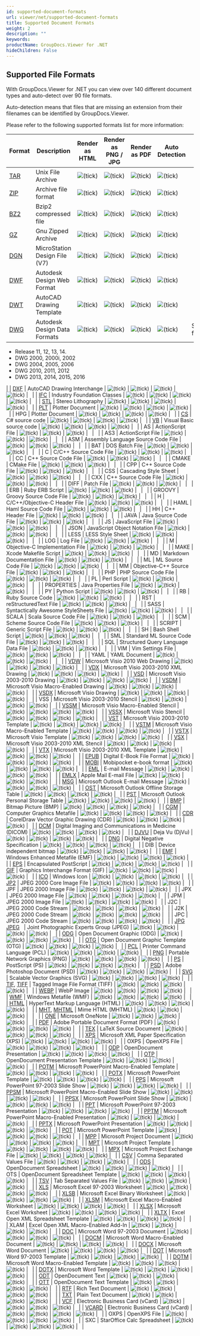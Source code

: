 ```yaml
---
id: supported-document-formats
url: viewer/net/supported-document-formats
title: Supported Document Formats
weight: 2
description: ""
keywords: 
productName: GroupDocs.Viewer for .NET
hideChildren: False
---
```

## Supported File Formats

With GroupDocs.Viewer for .NET you can view over 140 different document types and auto-detect over 90 file formats.

Auto-detection means that files that are missing an extension from their filenames can be identified by GroupDocs.Viewer.

Please refer to the following supported formats list for more information:

| Format | Description | Render as HTML | Render as PNG / JPG | Render as PDF | Auto Detection | Notes |
| --- | --- | --- | --- | --- | --- | --- |
| [TAR](https://wiki.fileformat.com/specification/compression/tar/) | Unix File Archive | ![(tick)](viewer-net/images/check.png) | ![(tick)](viewer-net/images/check.png) | ![(tick)](viewer-net/images/check.png) | ![(tick)](viewer-net/images/check.png) |   |
| [ZIP](https://wiki.fileformat.com/specification/compression/zip/) | Archive file format | ![(tick)](viewer-net/images/check.png) | ![(tick)](viewer-net/images/check.png) | ![(tick)](viewer-net/images/check.png) | ![(tick)](viewer-net/images/check.png) |   |
| [BZ2](https://wiki.fileformat.com/specification/compression/bz2/) | Bzip2 compressed file | ![(tick)](viewer-net/images/check.png) | ![(tick)](viewer-net/images/check.png) | ![(tick)](viewer-net/images/check.png) | ![(tick)](viewer-net/images/check.png) |   |
| [GZ](https://wiki.fileformat.com/compression/gz/) | Gnu Zipped Archive | ![(tick)](viewer-net/images/check.png) | ![(tick)](viewer-net/images/check.png) | ![(tick)](viewer-net/images/check.png) | ![(tick)](viewer-net/images/check.png) |   |
| [DGN](https://wiki.fileformat.com/specification/cad/dgn) | MicroStation Design File (V7) | ![(tick)](viewer-net/images/check.png) | ![(tick)](viewer-net/images/check.png) | ![(tick)](viewer-net/images/check.png) | ![(tick)](viewer-net/images/check.png) |   |
| [DWF](https://wiki.fileformat.com/specification/cad/dwf/) | Autodesk Design Web Format | ![(tick)](viewer-net/images/check.png) | ![(tick)](viewer-net/images/check.png) | ![(tick)](viewer-net/images/check.png) | ![(tick)](viewer-net/images/check.png) |   |
| [DWT](https://wiki.fileformat.com/specification/cad/dwt/) | AutoCAD Drawing Template | ![(tick)](viewer-net/images/check.png) | ![(tick)](viewer-net/images/check.png) | ![(tick)](viewer-net/images/check.png) | ![(tick)](viewer-net/images/check.png) |   |
| [DWG](https://wiki.fileformat.com/specification/cad/dwg/) | Autodesk Design Data Formats | ![(tick)](viewer-net/images/check.png) | ![(tick)](viewer-net/images/check.png) | ![(tick)](viewer-net/images/check.png) | ![(tick)](viewer-net/images/check.png) | Supported formats:
*   Release 11, 12, 13, 14.
*   DWG 2000, 2000i, 2002
*   DWG 2004, 2005, 2006
*   DWG 2010, 2011, 2012
*   DWG 2013, 2014, 2015, 2016

 |
| [DXF](https://wiki.fileformat.com/specification/cad/dxf/) | AutoCAD Drawing Interchange | ![(tick)](viewer-net/images/check.png) | ![(tick)](viewer-net/images/check.png) | ![(tick)](viewer-net/images/check.png) | ![(tick)](viewer-net/images/check.png) |   |
| [IFC](https://wiki.fileformat.com/specification/cad/ifc/) | Industry Foundation Classes | ![(tick)](viewer-net/images/check.png) | ![(tick)](viewer-net/images/check.png) | ![(tick)](viewer-net/images/check.png) | ![(tick)](viewer-net/images/check.png) |   |
| [STL](https://wiki.fileformat.com/specification/cad/stl/) | Stereo Lithography | ![(tick)](viewer-net/images/check.png) | ![(tick)](viewer-net/images/check.png) | ![(tick)](viewer-net/images/check.png) | ![(tick)](viewer-net/images/check.png) |   |
| [PLT](https://wiki.fileformat.com/cad/plt/) | Plotter Document | ![(tick)](viewer-net/images/check.png) | ![(tick)](viewer-net/images/check.png) | ![(tick)](viewer-net/images/check.png) | ![(tick)](viewer-net/images/check.png) |   |
| HPG | Plotter Document | ![(tick)](viewer-net/images/check.png) | ![(tick)](viewer-net/images/check.png) | ![(tick)](viewer-net/images/check.png) | ![(tick)](viewer-net/images/check.png) |   |
| [CS](https://wiki.fileformat.com/specification/programming/cs/) | C# source code | ![(tick)](viewer-net/images/check.png) | ![(tick)](viewer-net/images/check.png) | ![(tick)](viewer-net/images/check.png) | ![(tick)](viewer-net/images/check.png) |   |
| [VB](https://wiki.fileformat.com/specification/programming/vb/) | Visual Basic source code | ![(tick)](viewer-net/images/check.png) | ![(tick)](viewer-net/images/check.png) | ![(tick)](viewer-net/images/check.png) | ![(tick)](viewer-net/images/check.png) |   |
| AS | ActionScript File | ![(tick)](viewer-net/images/check.png) | ![(tick)](viewer-net/images/check.png) | ![(tick)](viewer-net/images/check.png) |   |   |
| AS3 | ActionScript File | ![(tick)](viewer-net/images/check.png) | ![(tick)](viewer-net/images/check.png) | ![(tick)](viewer-net/images/check.png) |   |   |
| ASM | Assembly Language Source Code File | ![(tick)](viewer-net/images/check.png) | ![(tick)](viewer-net/images/check.png) | ![(tick)](viewer-net/images/check.png) |   |   |
| BAT | DOS Batch File | ![(tick)](viewer-net/images/check.png) | ![(tick)](viewer-net/images/check.png) | ![(tick)](viewer-net/images/check.png) |   |   |
| C | C/C++ Source Code File | ![(tick)](viewer-net/images/check.png) | ![(tick)](viewer-net/images/check.png) | ![(tick)](viewer-net/images/check.png) |   |   |
| CC | C++ Source Code File | ![(tick)](viewer-net/images/check.png) | ![(tick)](viewer-net/images/check.png) | ![(tick)](viewer-net/images/check.png) |   |   |
| CMAKE | CMake File | ![(tick)](viewer-net/images/check.png) | ![(tick)](viewer-net/images/check.png) | ![(tick)](viewer-net/images/check.png) |   |   |
| CPP | C++ Source Code File | ![(tick)](viewer-net/images/check.png) | ![(tick)](viewer-net/images/check.png) | ![(tick)](viewer-net/images/check.png) |   |   |
| CSS | Cascading Style Sheet | ![(tick)](viewer-net/images/check.png) | ![(tick)](viewer-net/images/check.png) | ![(tick)](viewer-net/images/check.png) |   |   |
| CXX | C++ Source Code File | ![(tick)](viewer-net/images/check.png) | ![(tick)](viewer-net/images/check.png) | ![(tick)](viewer-net/images/check.png) |   |   |
| DIFF | Patch File | ![(tick)](viewer-net/images/check.png) | ![(tick)](viewer-net/images/check.png) | ![(tick)](viewer-net/images/check.png) |   |   |
| ERB | Ruby ERB Script | ![(tick)](viewer-net/images/check.png) | ![(tick)](viewer-net/images/check.png) | ![(tick)](viewer-net/images/check.png) |   |   |
| GROOVY | Groovy Source Code File | ![(tick)](viewer-net/images/check.png) | ![(tick)](viewer-net/images/check.png) | ![(tick)](viewer-net/images/check.png) |   |   |
| H | C/C++/Objective-C Header File | ![(tick)](viewer-net/images/check.png) | ![(tick)](viewer-net/images/check.png) | ![(tick)](viewer-net/images/check.png) |   |   |
| HAML | Haml Source Code File | ![(tick)](viewer-net/images/check.png) | ![(tick)](viewer-net/images/check.png) | ![(tick)](viewer-net/images/check.png) |   |   |
| HH | C++ Header File | ![(tick)](viewer-net/images/check.png) | ![(tick)](viewer-net/images/check.png) | ![(tick)](viewer-net/images/check.png) |   |   |
| JAVA | Java Source Code File | ![(tick)](viewer-net/images/check.png) | ![(tick)](viewer-net/images/check.png) | ![(tick)](viewer-net/images/check.png) |   |   |
| JS | JavaScript File | ![(tick)](viewer-net/images/check.png) | ![(tick)](viewer-net/images/check.png) | ![(tick)](viewer-net/images/check.png) |   |   |
| JSON | JavaScript Object Notation File | ![(tick)](viewer-net/images/check.png) | ![(tick)](viewer-net/images/check.png) | ![(tick)](viewer-net/images/check.png) |   |   |
| LESS | LESS Style Sheet | ![(tick)](viewer-net/images/check.png) | ![(tick)](viewer-net/images/check.png) | ![(tick)](viewer-net/images/check.png) |   |   |
| LOG | Log File | ![(tick)](viewer-net/images/check.png) | ![(tick)](viewer-net/images/check.png) | ![(tick)](viewer-net/images/check.png) |   |   |
| M | Objective-C Implementation File | ![(tick)](viewer-net/images/check.png) | ![(tick)](viewer-net/images/check.png) | ![(tick)](viewer-net/images/check.png) |   |   |
| MAKE | Xcode Makefile Script | ![(tick)](viewer-net/images/check.png) | ![(tick)](viewer-net/images/check.png) | ![(tick)](viewer-net/images/check.png) |   |   |
| MD | Markdown Documentation File | ![(tick)](viewer-net/images/check.png) | ![(tick)](viewer-net/images/check.png) | ![(tick)](viewer-net/images/check.png) |   |   |
| ML | ML Source Code File | ![(tick)](viewer-net/images/check.png) | ![(tick)](viewer-net/images/check.png) | ![(tick)](viewer-net/images/check.png) |   |   |
| MM | Objective-C++ Source File | ![(tick)](viewer-net/images/check.png) | ![(tick)](viewer-net/images/check.png) | ![(tick)](viewer-net/images/check.png) |   |   |
| PHP | PHP Source Code File | ![(tick)](viewer-net/images/check.png) | ![(tick)](viewer-net/images/check.png) | ![(tick)](viewer-net/images/check.png) |   |   |
| PL | Perl Script | ![(tick)](viewer-net/images/check.png) | ![(tick)](viewer-net/images/check.png) | ![(tick)](viewer-net/images/check.png) |   |   |
| PROPERTIES | Java Properties File | ![(tick)](viewer-net/images/check.png) | ![(tick)](viewer-net/images/check.png) | ![(tick)](viewer-net/images/check.png) |   |   |
| PY | Python Script | ![(tick)](viewer-net/images/check.png) | ![(tick)](viewer-net/images/check.png) | ![(tick)](viewer-net/images/check.png) |   |   |
| RB | Ruby Source Code | ![(tick)](viewer-net/images/check.png) | ![(tick)](viewer-net/images/check.png) | ![(tick)](viewer-net/images/check.png) |   |   |
| RST | reStructuredText File | ![(tick)](viewer-net/images/check.png) | ![(tick)](viewer-net/images/check.png) | ![(tick)](viewer-net/images/check.png) |   |   |
| SASS | Syntactically Awesome StyleSheets File | ![(tick)](viewer-net/images/check.png) | ![(tick)](viewer-net/images/check.png) | ![(tick)](viewer-net/images/check.png) |   |   |
| SCALA | Scala Source Code File | ![(tick)](viewer-net/images/check.png) | ![(tick)](viewer-net/images/check.png) | ![(tick)](viewer-net/images/check.png) |   |   |
| SCM | Scheme Source Code File | ![(tick)](viewer-net/images/check.png) | ![(tick)](viewer-net/images/check.png) | ![(tick)](viewer-net/images/check.png) |   |   |
| SCRIPT | Generic Script File | ![(tick)](viewer-net/images/check.png) | ![(tick)](viewer-net/images/check.png) | ![(tick)](viewer-net/images/check.png) |   |   |
| SH | Bash Shell Script | ![(tick)](viewer-net/images/check.png) | ![(tick)](viewer-net/images/check.png) | ![(tick)](viewer-net/images/check.png) |   |   |
| SML | Standard ML Source Code File | ![(tick)](viewer-net/images/check.png) | ![(tick)](viewer-net/images/check.png) | ![(tick)](viewer-net/images/check.png) |   |   |
| SQL | Structured Query Language Data File | ![(tick)](viewer-net/images/check.png) | ![(tick)](viewer-net/images/check.png) | ![(tick)](viewer-net/images/check.png) |   |   |
| VIM | Vim Settings File | ![(tick)](viewer-net/images/check.png) | ![(tick)](viewer-net/images/check.png) | ![(tick)](viewer-net/images/check.png) |   |   |
| YAML | YAML Document | ![(tick)](viewer-net/images/check.png) | ![(tick)](viewer-net/images/check.png) | ![(tick)](viewer-net/images/check.png) |   |   |
| [VDW](https://wiki.fileformat.com/specification/web/vdw/) | Microsoft Visio 2010 Web Drawing | ![(tick)](viewer-net/images/check.png) | ![(tick)](viewer-net/images/check.png) | ![(tick)](viewer-net/images/check.png) | ![(tick)](viewer-net/images/check.png) |   |
| [VDX](https://wiki.fileformat.com/specification/image/vdx/) | Microsoft Visio 2003-2010 XML Drawing | ![(tick)](viewer-net/images/check.png) | ![(tick)](viewer-net/images/check.png) | ![(tick)](viewer-net/images/check.png) | ![(tick)](viewer-net/images/check.png) |   |
| [VSD](https://wiki.fileformat.com/specification/image/vsd/) | Microsoft Visio 2003-2010 Drawing | ![(tick)](viewer-net/images/check.png) | ![(tick)](viewer-net/images/check.png) | ![(tick)](viewer-net/images/check.png) | ![(tick)](viewer-net/images/check.png) |   |
| [VSDM](https://wiki.fileformat.com/specification/image/vsdm/) | Microsoft Visio Macro-Enabled Drawing | ![(tick)](viewer-net/images/check.png) | ![(tick)](viewer-net/images/check.png) | ![(tick)](viewer-net/images/check.png) | ![(tick)](viewer-net/images/check.png) |   |
| [VSDX](https://wiki.fileformat.com/specification/image/vsdx/) | Microsoft Visio Drawing | ![(tick)](viewer-net/images/check.png) | ![(tick)](viewer-net/images/check.png) | ![(tick)](viewer-net/images/check.png) | ![(tick)](viewer-net/images/check.png) |   |
| VSS | Microsoft Visio 2003-2010 Stencil | ![(tick)](viewer-net/images/check.png) | ![(tick)](viewer-net/images/check.png) | ![(tick)](viewer-net/images/check.png) | ![(tick)](viewer-net/images/check.png) |   |
| [VSSM](https://wiki.fileformat.com/specification/image/vssm/) | Microsoft Visio Macro-Enabled Stencil | ![(tick)](viewer-net/images/check.png) | ![(tick)](viewer-net/images/check.png) | ![(tick)](viewer-net/images/check.png) | ![(tick)](viewer-net/images/check.png) |   |
| [VSSX](https://wiki.fileformat.com/specification/image/vssx/) | Microsoft Visio Stencil | ![(tick)](viewer-net/images/check.png) | ![(tick)](viewer-net/images/check.png) | ![(tick)](viewer-net/images/check.png) | ![(tick)](viewer-net/images/check.png) |   |
| [VST](https://wiki.fileformat.com/specification/image/vst/) | Microsoft Visio 2003-2010 Template | ![(tick)](viewer-net/images/check.png) | ![(tick)](viewer-net/images/check.png) | ![(tick)](viewer-net/images/check.png) | ![(tick)](viewer-net/images/check.png) |   |
| [VSTM](https://wiki.fileformat.com/specification/image/vstm/) | Microsoft Visio Macro-Enabled Template | ![(tick)](viewer-net/images/check.png) | ![(tick)](viewer-net/images/check.png) | ![(tick)](viewer-net/images/check.png) | ![(tick)](viewer-net/images/check.png) |   |
| [VSTX](https://wiki.fileformat.com/specification/image/vstx/) | Microsoft Visio Template | ![(tick)](viewer-net/images/check.png) | ![(tick)](viewer-net/images/check.png) | ![(tick)](viewer-net/images/check.png) | ![(tick)](viewer-net/images/check.png) |   |
| [VSX](https://wiki.fileformat.com/specification/image/vsx/) | Microsoft Visio 2003-2010 XML Stencil | ![(tick)](viewer-net/images/check.png) | ![(tick)](viewer-net/images/check.png) | ![(tick)](viewer-net/images/check.png) | ![(tick)](viewer-net/images/check.png) |   |
| [VTX](https://wiki.fileformat.com/specification/image/vtx/) | Microsoft Visio 2003-2010 XML Template | ![(tick)](viewer-net/images/check.png) | ![(tick)](viewer-net/images/check.png) | ![(tick)](viewer-net/images/check.png) | ![(tick)](viewer-net/images/check.png) |   |
| [EPUB](https://wiki.fileformat.com/specification/ebook/epub/) | Digital E-Book File Format | ![(tick)](viewer-net/images/check.png) | ![(tick)](viewer-net/images/check.png) | ![(tick)](viewer-net/images/check.png) | ![(tick)](viewer-net/images/check.png) |   |
| [MOBI](https://wiki.fileformat.com/specification/ebook/mobi/) | Mobipocket e-book format | ![(tick)](viewer-net/images/check.png) | ![(tick)](viewer-net/images/check.png) | ![(tick)](viewer-net/images/check.png) | ![(tick)](viewer-net/images/check.png) |   |
| [EML](https://wiki.fileformat.com/specification/email/eml/) | E-mail Message | ![(tick)](viewer-net/images/check.png) | ![(tick)](viewer-net/images/check.png) | ![(tick)](viewer-net/images/check.png) | ![(tick)](viewer-net/images/check.png) |   |
| [EMLX](https://wiki.fileformat.com/specification/email/emlx/) | Apple Mail E-mail File | ![(tick)](viewer-net/images/check.png) | ![(tick)](viewer-net/images/check.png) | ![(tick)](viewer-net/images/check.png) | ![(tick)](viewer-net/images/check.png) |   |
| [MSG](https://wiki.fileformat.com/specification/email/msg/) | Microsoft Outlook E-mail Message | ![(tick)](viewer-net/images/check.png) | ![(tick)](viewer-net/images/check.png) | ![(tick)](viewer-net/images/check.png) | ![(tick)](viewer-net/images/check.png) |   |
| [OST](https://wiki.fileformat.com/specification/email/ost/) | Microsoft Outlook Offline Storage Table | ![(tick)](viewer-net/images/check.png) | ![(tick)](viewer-net/images/check.png) | ![(tick)](viewer-net/images/check.png) | ![(tick)](viewer-net/images/check.png) |   |
| [PST](https://wiki.fileformat.com/specification/email/pst/) | Microsoft Outlook Personal Storage Table | ![(tick)](viewer-net/images/check.png) | ![(tick)](viewer-net/images/check.png) | ![(tick)](viewer-net/images/check.png) | ![(tick)](viewer-net/images/check.png) |   |
| [BMP](https://wiki.fileformat.com/specification/image/bmp/) | Bitmap Picture (BMP) | ![(tick)](viewer-net/images/check.png) | ![(tick)](viewer-net/images/check.png) | ![(tick)](viewer-net/images/check.png) | ![(tick)](viewer-net/images/check.png) |   |
| [CGM](https://wiki.fileformat.com/specification/page-description-language/cgm/) | Computer Graphics Metafile | ![(tick)](viewer-net/images/check.png) | ![(tick)](viewer-net/images/check.png) | ![(tick)](viewer-net/images/check.png) | ![(tick)](viewer-net/images/check.png) |   |
| [CDR](https://wiki.fileformat.com/specification/image/cdr/) | CorelDraw Vector Graphic Drawing (CDR) | ![(tick)](viewer-net/images/check.png) | ![(tick)](viewer-net/images/check.png) | ![(tick)](viewer-net/images/check.png) | ![(tick)](viewer-net/images/check.png) |   |
| [DCM](https://wiki.fileformat.com/specification/image/dcm/) | Digital Imaging and Communications in Medicine (DICOM) | ![(tick)](viewer-net/images/check.png) | ![(tick)](viewer-net/images/check.png) | ![(tick)](viewer-net/images/check.png) | ![(tick)](viewer-net/images/check.png) |   |
| [DJVU](https://wiki.fileformat.com/specification/image/djvu/) | Deja Vu (DjVu) | ![(tick)](viewer-net/images/check.png) | ![(tick)](viewer-net/images/check.png) | ![(tick)](viewer-net/images/check.png) | ![(tick)](viewer-net/images/check.png) |   |
| [DNG](https://wiki.fileformat.com/specification/image/dng/) | Digital Negative Specification | ![(tick)](viewer-net/images/check.png) | ![(tick)](viewer-net/images/check.png) | ![(tick)](viewer-net/images/check.png) | ![(tick)](viewer-net/images/check.png) |   |
| DIB | Device independent bitmap | ![(tick)](viewer-net/images/check.png) | ![(tick)](viewer-net/images/check.png) | ![(tick)](viewer-net/images/check.png) | ![(tick)](viewer-net/images/check.png) |   |
| [EMF](https://wiki.fileformat.com/specification/image/emf/) | Windows Enhanced Metafile (EMF) | ![(tick)](viewer-net/images/check.png) | ![(tick)](viewer-net/images/check.png) | ![(tick)](viewer-net/images/check.png) | ![(tick)](viewer-net/images/check.png) |   |
| [EPS](https://wiki.fileformat.com/specification/page-description-language/eps/) | Encapsulated PostScript | ![(tick)](viewer-net/images/check.png) | ![(tick)](viewer-net/images/check.png) | ![(tick)](viewer-net/images/check.png) | ![(tick)](viewer-net/images/check.png) |   |
| [GIF](https://wiki.fileformat.com/specification/image/gif/) | Graphics Interchange Format (GIF) | ![(tick)](viewer-net/images/check.png) | ![(tick)](viewer-net/images/check.png) | ![(tick)](viewer-net/images/check.png) | ![(tick)](viewer-net/images/check.png) |   |
| [ICO](https://wiki.fileformat.com/specification/image/ico/) | Windows Icon | ![(tick)](viewer-net/images/check.png) | ![(tick)](viewer-net/images/check.png) | ![(tick)](viewer-net/images/check.png) | ![(tick)](viewer-net/images/check.png) |   |
| [JP2](https://wiki.fileformat.com/specification/image/jp2/) | JPEG 2000 Core Image File | ![(tick)](viewer-net/images/check.png) | ![(tick)](viewer-net/images/check.png) | ![(tick)](viewer-net/images/check.png) | ![(tick)](viewer-net/images/check.png) |   |
| JPF | JPEG 2000 Image File | ![(tick)](viewer-net/images/check.png) | ![(tick)](viewer-net/images/check.png) | ![(tick)](viewer-net/images/check.png) | ![(tick)](viewer-net/images/check.png) |   |
| JPX | JPEG 2000 Image File | ![(tick)](viewer-net/images/check.png) | ![(tick)](viewer-net/images/check.png) | ![(tick)](viewer-net/images/check.png) | ![(tick)](viewer-net/images/check.png) |   |
| JPM | JPEG 2000 Image File | ![(tick)](viewer-net/images/check.png) | ![(tick)](viewer-net/images/check.png) | ![(tick)](viewer-net/images/check.png) | ![(tick)](viewer-net/images/check.png) |   |
| J2C | JPEG 2000 Code Stream | ![(tick)](viewer-net/images/check.png) | ![(tick)](viewer-net/images/check.png) | ![(tick)](viewer-net/images/check.png) | ![(tick)](viewer-net/images/check.png) |   |
| J2K | JPEG 2000 Code Stream | ![(tick)](viewer-net/images/check.png) | ![(tick)](viewer-net/images/check.png) | ![(tick)](viewer-net/images/check.png) | ![(tick)](viewer-net/images/check.png) |   |
| JPC | JPEG 2000 Code Stream | ![(tick)](viewer-net/images/check.png) | ![(tick)](viewer-net/images/check.png) | ![(tick)](viewer-net/images/check.png) | ![(tick)](viewer-net/images/check.png) |   |
| [JPG](https://wiki.fileformat.com/specification/image/jpeg) [JPEG](https://wiki.fileformat.com/specification/image/jpeg)   | Joint Photographic Experts Group (JPEG) | ![(tick)](viewer-net/images/check.png) | ![(tick)](viewer-net/images/check.png) | ![(tick)](viewer-net/images/check.png) | ![(tick)](viewer-net/images/check.png) |   |
| [ODG](https://wiki.fileformat.com/specification/image/odg/) | Open Document Graphic (ODG) | ![(tick)](viewer-net/images/check.png) | ![(tick)](viewer-net/images/check.png) | ![(tick)](viewer-net/images/check.png) | ![(tick)](viewer-net/images/check.png) |   |
| [OTG](https://wiki.fileformat.com/image/otg/) | Open Document Graphic Template (OTG) | ![(tick)](viewer-net/images/check.png) | ![(tick)](viewer-net/images/check.png) | ![(tick)](viewer-net/images/check.png) | ![(tick)](viewer-net/images/check.png) |   |
| [PCL](https://wiki.fileformat.com/specification/page-description-language/pcl/) | Printer Command Language (PCL) | ![(tick)](viewer-net/images/check.png) | ![(tick)](viewer-net/images/check.png) | ![(tick)](viewer-net/images/check.png) | ![(tick)](viewer-net/images/check.png) |   |
| [PNG](https://wiki.fileformat.com/specification/image/png/) | Portable Network Graphics (PNG) | ![(tick)](viewer-net/images/check.png) | ![(tick)](viewer-net/images/check.png) | ![(tick)](viewer-net/images/check.png) | ![(tick)](viewer-net/images/check.png) |   |
| [PS](https://wiki.fileformat.com/specification/page-description-language/ps/) | PostScript (PS) | ![(tick)](viewer-net/images/check.png) | ![(tick)](viewer-net/images/check.png) | ![(tick)](viewer-net/images/check.png) | ![(tick)](viewer-net/images/check.png) |   |
| [PSD](https://wiki.fileformat.com/specification/image/psd/) | Adobe Photoshop Document (PSD) | ![(tick)](viewer-net/images/check.png) | ![(tick)](viewer-net/images/check.png) | ![(tick)](viewer-net/images/check.png) | ![(tick)](viewer-net/images/check.png) |   |
| [SVG](https://wiki.fileformat.com/specification/page-description-language/svg/) | Scalable Vector Graphics (SVG) | ![(tick)](viewer-net/images/check.png) | ![(tick)](viewer-net/images/check.png) | ![(tick)](viewer-net/images/check.png) | ![(tick)](viewer-net/images/check.png) |   |
| [TIF](https://wiki.fileformat.com/specification/image/tiff/), [TIFF](https://wiki.fileformat.com/specification/image/tiff/) | Tagged Image File Format (TIFF) | ![(tick)](viewer-net/images/check.png) | ![(tick)](viewer-net/images/check.png) | ![(tick)](viewer-net/images/check.png) | ![(tick)](viewer-net/images/check.png) |   |
| [WEBP](https://wiki.fileformat.com/specification/image/webp/) | WebP Image | ![(tick)](viewer-net/images/check.png) | ![(tick)](viewer-net/images/check.png) | ![(tick)](viewer-net/images/check.png) | ![(tick)](viewer-net/images/check.png) |   |
| [WMF](https://wiki.fileformat.com/specification/image/wmf/) | Windows Metafile (WMF) | ![(tick)](viewer-net/images/check.png) | ![(tick)](viewer-net/images/check.png) | ![(tick)](viewer-net/images/check.png) | ![(tick)](viewer-net/images/check.png) |   |
| [HTML](https://wiki.fileformat.com/specification/web/html/) | HyperText Markup Language (HTML) | ![(tick)](viewer-net/images/check.png) | ![(tick)](viewer-net/images/check.png) | ![(tick)](viewer-net/images/check.png) | ![(tick)](viewer-net/images/check.png) |   |
| [MHT](https://wiki.fileformat.com/specification/web/mhtml/), [MHTML](https://wiki.fileformat.com/specification/web/mhtml/) | Mime HTML (MHTML) | ![(tick)](viewer-net/images/check.png) | ![(tick)](viewer-net/images/check.png) | ![(tick)](viewer-net/images/check.png) |   |   |
| [ONE](https://wiki.fileformat.com/specification/note-taking/one/) | Microsoft OneNote | ![(tick)](viewer-net/images/check.png) | ![(tick)](viewer-net/images/check.png) | ![(tick)](viewer-net/images/check.png) | ![(tick)](viewer-net/images/check.png) |   |
| [PDF](https://wiki.fileformat.com/specification/pdf/) | Adobe Portable Document Format (PDF) | ![(tick)](viewer-net/images/check.png) | ![(tick)](viewer-net/images/check.png) | ![(tick)](viewer-net/images/check.png) | ![(tick)](viewer-net/images/check.png) |   |
| [TEX](https://wiki.fileformat.com/specification/page-description-language/tex/) | LaTeX Source Document | ![(tick)](viewer-net/images/check.png) | ![(tick)](viewer-net/images/check.png) | ![(tick)](viewer-net/images/check.png) | ![(tick)](viewer-net/images/check.png) |   |
| [XPS](https://wiki.fileformat.com/specification/page-description-language/xps/) | Microsoft XML Paper Specification (XPS) | ![(tick)](viewer-net/images/check.png) | ![(tick)](viewer-net/images/check.png) | ![(tick)](viewer-net/images/check.png) | ![(tick)](viewer-net/images/check.png) |   |
| OXPS | OpenXPS File | ![(tick)](viewer-net/images/check.png) | ![(tick)](viewer-net/images/check.png) | ![(tick)](viewer-net/images/check.png) | ![(tick)](viewer-net/images/check.png) |   |
| [ODP](https://wiki.fileformat.com/specification/presentation/odp/) | OpenDocument Presentation | ![(tick)](viewer-net/images/check.png) | ![(tick)](viewer-net/images/check.png) | ![(tick)](viewer-net/images/check.png) | ![(tick)](viewer-net/images/check.png) |   |
| [OTP](https://wiki.fileformat.com/specification/presentation/otp/) | OpenDocument Presentation Template | ![(tick)](viewer-net/images/check.png) | ![(tick)](viewer-net/images/check.png) | ![(tick)](viewer-net/images/check.png) | ![(tick)](viewer-net/images/check.png) |   |
| [POTM](https://wiki.fileformat.com/specification/presentation/potm/) | Microsoft PowerPoint Macro-Enabled Template | ![(tick)](viewer-net/images/check.png) | ![(tick)](viewer-net/images/check.png) | ![(tick)](viewer-net/images/check.png) | ![(tick)](viewer-net/images/check.png) |   |
| [POTX](https://wiki.fileformat.com/specification/presentation/potx/) | Microsoft PowerPoint Template | ![(tick)](viewer-net/images/check.png) | ![(tick)](viewer-net/images/check.png) | ![(tick)](viewer-net/images/check.png) | ![(tick)](viewer-net/images/check.png) |   |
| [PPS](https://wiki.fileformat.com/specification/presentation/pps/) | Microsoft PowerPoint 97-2003 Slide Show | ![(tick)](viewer-net/images/check.png) | ![(tick)](viewer-net/images/check.png) | ![(tick)](viewer-net/images/check.png) | ![(tick)](viewer-net/images/check.png) |   |
| [PPSM](https://wiki.fileformat.com/specification/presentation/ppsm/) | Microsoft PowerPoint Macro-Enabled Slide Show | ![(tick)](viewer-net/images/check.png) | ![(tick)](viewer-net/images/check.png) | ![(tick)](viewer-net/images/check.png) | ![(tick)](viewer-net/images/check.png) |   |
| [PPSX](https://wiki.fileformat.com/specification/presentation/ppsx/) | Microsoft PowerPoint Slide Show | ![(tick)](viewer-net/images/check.png) | ![(tick)](viewer-net/images/check.png) | ![(tick)](viewer-net/images/check.png) | ![(tick)](viewer-net/images/check.png) |   |
| [PPT](https://wiki.fileformat.com/specification/presentation/ppt/) | Microsoft PowerPoint 97-2003 Presentation | ![(tick)](viewer-net/images/check.png) | ![(tick)](viewer-net/images/check.png) | ![(tick)](viewer-net/images/check.png) | ![(tick)](viewer-net/images/check.png) |   |
| [PPTM](https://wiki.fileformat.com/specification/presentation/pptm/) | Microsoft PowerPoint Macro-Enabled Presentation | ![(tick)](viewer-net/images/check.png) | ![(tick)](viewer-net/images/check.png) | ![(tick)](viewer-net/images/check.png) | ![(tick)](viewer-net/images/check.png) |   |
| [PPTX](https://wiki.fileformat.com/specification/presentation/pptx/) | Microsoft PowerPoint Presentation | ![(tick)](viewer-net/images/check.png) | ![(tick)](viewer-net/images/check.png) | ![(tick)](viewer-net/images/check.png) | ![(tick)](viewer-net/images/check.png) |   |
| [POT](https://wiki.fileformat.com/specification/presentation/pot/) | Microsoft PowerPoint Template | ![(tick)](viewer-net/images/check.png) | ![(tick)](viewer-net/images/check.png) | ![(tick)](viewer-net/images/check.png) | ![(tick)](viewer-net/images/check.png) |   |
| [MPP](https://wiki.fileformat.com/specification/project-management/mpp/) | Microsoft Project Document | ![(tick)](viewer-net/images/check.png) | ![(tick)](viewer-net/images/check.png) | ![(tick)](viewer-net/images/check.png) | ![(tick)](viewer-net/images/check.png) |   |
| [MPT](https://wiki.fileformat.com/specification/project-management/mpt/) | Microsoft Project Template | ![(tick)](viewer-net/images/check.png) | ![(tick)](viewer-net/images/check.png) | ![(tick)](viewer-net/images/check.png) | ![(tick)](viewer-net/images/check.png) |   |
| [MPX](https://wiki.fileformat.com/specification/project-management/mpx/) | Microsoft Project Exchange File | ![(tick)](viewer-net/images/check.png) | ![(tick)](viewer-net/images/check.png) | ![(tick)](viewer-net/images/check.png) | ![(tick)](viewer-net/images/check.png) |   |
| [CSV](https://wiki.fileformat.com/specification/spreadsheet/csv/) | Comma Separated Values File | ![(tick)](viewer-net/images/check.png) | ![(tick)](viewer-net/images/check.png) | ![(tick)](viewer-net/images/check.png) | ![(tick)](viewer-net/images/check.png) |   |
| [ODS](https://wiki.fileformat.com/specification/spreadsheet/ods/) | OpenDocument Spreadsheet | ![(tick)](viewer-net/images/check.png) | ![(tick)](viewer-net/images/check.png) | ![(tick)](viewer-net/images/check.png) | ![(tick)](viewer-net/images/check.png) |   |
| OTS | OpenDocument Spreadsheet Template | ![(tick)](viewer-net/images/check.png) | ![(tick)](viewer-net/images/check.png) | ![(tick)](viewer-net/images/check.png) | ![(tick)](viewer-net/images/check.png) |   |
| [TSV](https://wiki.fileformat.com/specification/spreadsheet/tsv/) | Tab Separated Values File | ![(tick)](viewer-net/images/check.png) | ![(tick)](viewer-net/images/check.png) | ![(tick)](viewer-net/images/check.png) | ![(tick)](viewer-net/images/check.png) |   |
| [XLS](https://wiki.fileformat.com/specification/spreadsheet/xls/) | Microsoft Excel 97-2003 Worksheet | ![(tick)](viewer-net/images/check.png) | ![(tick)](viewer-net/images/check.png) | ![(tick)](viewer-net/images/check.png) | ![(tick)](viewer-net/images/check.png) |   |
| [XLSB](https://wiki.fileformat.com/specification/spreadsheet/xlsb/) | Microsoft Excel Binary Worksheet | ![(tick)](viewer-net/images/check.png) | ![(tick)](viewer-net/images/check.png) | ![(tick)](viewer-net/images/check.png) | ![(tick)](viewer-net/images/check.png) |   |
| [XLSM](https://wiki.fileformat.com/specification/spreadsheet/xlsm/) | Microsoft Excel Macro-Enabled Worksheet | ![(tick)](viewer-net/images/check.png) | ![(tick)](viewer-net/images/check.png) | ![(tick)](viewer-net/images/check.png) | ![(tick)](viewer-net/images/check.png) |   |
| [XLSX](https://wiki.fileformat.com/specification/spreadsheet/xlsx/) | Microsoft Excel Worksheet | ![(tick)](viewer-net/images/check.png) | ![(tick)](viewer-net/images/check.png) | ![(tick)](viewer-net/images/check.png) | ![(tick)](viewer-net/images/check.png) |   |
| [XLTX](https://wiki.fileformat.com/specification/spreadsheet/xltx/) | Excel Open XML Spreadsheet Template | ![(tick)](viewer-net/images/check.png) | ![(tick)](viewer-net/images/check.png) | ![(tick)](viewer-net/images/check.png) | ![(tick)](viewer-net/images/check.png) |   |
| XLAM | Excel Open XML Macro-Enabled Add-In | ![(tick)](viewer-net/images/check.png) | ![(tick)](viewer-net/images/check.png) | ![(tick)](viewer-net/images/check.png) | ![(tick)](viewer-net/images/check.png) |   |
| [DOC](https://wiki.fileformat.com/specification/word-processing/doc/) | Microsoft Word 97-2003 Document | ![(tick)](viewer-net/images/check.png) | ![(tick)](viewer-net/images/check.png) | ![(tick)](viewer-net/images/check.png) | ![(tick)](viewer-net/images/check.png) |   |
| [DOCM](https://wiki.fileformat.com/specification/word-processing/docm/) | Microsoft Word Macro-Enabled Document | ![(tick)](viewer-net/images/check.png) | ![(tick)](viewer-net/images/check.png) | ![(tick)](viewer-net/images/check.png) | ![(tick)](viewer-net/images/check.png) |   |
| [DOCX](https://wiki.fileformat.com/specification/word-processing/docx/) | Microsoft Word Document | ![(tick)](viewer-net/images/check.png) | ![(tick)](viewer-net/images/check.png) | ![(tick)](viewer-net/images/check.png) | ![(tick)](viewer-net/images/check.png) |   |
| [DOT](https://wiki.fileformat.com/specification/word-processing/dot/) | Microsoft Word 97-2003 Template | ![(tick)](viewer-net/images/check.png) | ![(tick)](viewer-net/images/check.png) | ![(tick)](viewer-net/images/check.png) | ![(tick)](viewer-net/images/check.png) |   |
| [DOTM](https://wiki.fileformat.com/specification/word-processing/dotm/) | Microsoft Word Macro-Enabled Template | ![(tick)](viewer-net/images/check.png) | ![(tick)](viewer-net/images/check.png) | ![(tick)](viewer-net/images/check.png) | ![(tick)](viewer-net/images/check.png) |   |
| [DOTX](https://wiki.fileformat.com/specification/word-processing/dotx/) | Microsoft Word Template | ![(tick)](viewer-net/images/check.png) | ![(tick)](viewer-net/images/check.png) | ![(tick)](viewer-net/images/check.png) | ![(tick)](viewer-net/images/check.png) |   |
| [ODT](https://wiki.fileformat.com/specification/word-processing/odt/) | OpenDocument Text | ![(tick)](viewer-net/images/check.png) | ![(tick)](viewer-net/images/check.png) | ![(tick)](viewer-net/images/check.png) | ![(tick)](viewer-net/images/check.png) |   |
| [OTT](https://wiki.fileformat.com/specification/word-processing/ott/) | OpenDocument Text Template | ![(tick)](viewer-net/images/check.png) | ![(tick)](viewer-net/images/check.png) | ![(tick)](viewer-net/images/check.png) | ![(tick)](viewer-net/images/check.png) |   |
| [RTF](https://wiki.fileformat.com/specification/word-processing/rtf/) | Rich Text Document | ![(tick)](viewer-net/images/check.png) | ![(tick)](viewer-net/images/check.png) | ![(tick)](viewer-net/images/check.png) | ![(tick)](viewer-net/images/check.png) |   |
| [TXT](https://wiki.fileformat.com/specification/word-processing/txt/) | Plain Text Document | ![(tick)](viewer-net/images/check.png) | ![(tick)](viewer-net/images/check.png) | ![(tick)](viewer-net/images/check.png) | ![(tick)](viewer-net/images/check.png) |   |
| [VCF](https://wiki.fileformat.com/specification/email/vcf/) | Electronic Business Card (vCard) | ![(tick)](viewer-net/images/check.png) | ![(tick)](viewer-net/images/check.png) | ![(tick)](viewer-net/images/check.png) | ![(tick)](viewer-net/images/check.png) |   |
| [VCARD](https://wiki.fileformat.com/specification/email/vcf/) | Electronic Business Card (vCard) | ![(tick)](viewer-net/images/check.png) | ![(tick)](viewer-net/images/check.png) | ![(tick)](viewer-net/images/check.png) | ![(tick)](viewer-net/images/check.png) |   |
| OXPS | OpenXPS File | ![(tick)](viewer-net/images/check.png) | ![(tick)](viewer-net/images/check.png) | ![(tick)](viewer-net/images/check.png) | ![(tick)](viewer-net/images/check.png) |   |
| SXC | StarOffice Calc Spreadsheet | ![(tick)](viewer-net/images/check.png) | ![(tick)](viewer-net/images/check.png) | ![(tick)](viewer-net/images/check.png) | ![(tick)](viewer-net/images/check.png) |   |
